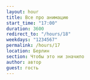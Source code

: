 ```yaml
---
layout: hour
title: Все про анимацию
start_time: "17:00"
duration: 3600
redirect_to: "/hours/18"
weekdays: "1234567"
permalink: /hours/17
location: Берлин
section: Чтобы это ни значило  
author: автор
guest: гость  
---
```

